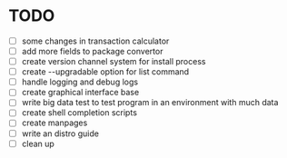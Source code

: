 # TODO

- [ ] some changes in transaction calculator
- [ ] add more fields to package convertor
- [ ] create version channel system for install process
- [ ] create --upgradable option for list command
- [ ] handle logging and debug logs
- [ ] create graphical interface base
- [ ] write big data test to test program in an environment with much data
- [ ] create shell completion scripts
- [ ] create manpages
- [ ] write an distro guide
- [ ] clean up
